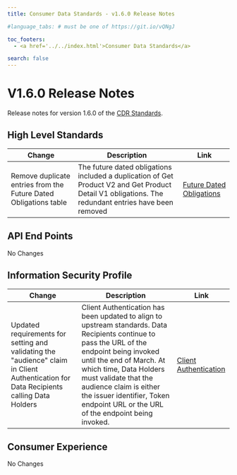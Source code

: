 ```yaml
---
title: Consumer Data Standards - v1.6.0 Release Notes

#language_tabs: # must be one of https://git.io/vQNgJ

toc_footers:
  - <a href='../../index.html'>Consumer Data Standards</a>

search: false
---
```


# V1.6.0 Release Notes
Release notes for version 1.6.0 of the [CDR Standards](../../index.html).

## High Level Standards

|Change|Description|Link|
|------|-----------|----|
| Remove duplicate entries from the Future Dated Obligations table | The future dated obligations included a duplication of Get Product V2 and Get Product Detail V1 obligations. The redundant entries have been removed | [Future Dated Obligations](../../#future-dated-obligations) |

## API End Points

No Changes

## Information Security Profile
|Change|Description|Link|
|------|-----------|----|
| Updated requirements for setting and validating the "audience" claim in Client Authentication for Data Recipients calling Data Holders | Client Authentication has been updated to align to upstream standards. Data Recipients continue to pass the URL of the endpoint being invoked until the end of March. At which time, Data Holders must validate that the audience claim is either the issuer identifier, Token endpoint URL or the URL of the endpoint being invoked. | [Client Authentication](../../#client-authentication) |

## Consumer Experience

No Changes
